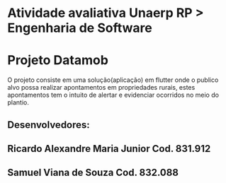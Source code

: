# Atividade avaliativa Unaerp RP > Engenharia de Software 
# Projeto Datamob

O projeto consiste em uma solução(aplicação) em flutter onde o publico alvo possa 
realizar apontamentos em propriedades rurais, estes apontamentos tem o intuito
de alertar e evidenciar ocorridos no meio do plantio. 

## Desenvolvedores: 
## Ricardo Alexandre Maria Junior Cod. 831.912
## Samuel Viana de Souza Cod. 832.088
